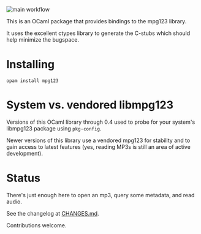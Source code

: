 ![main workflow](https://github.com/mbacarella/curses/actions/workflows/workflow.yml/badge.svg)

This is an OCaml package that provides bindings to the mpg123 library.

It uses the excellent ctypes library to generate the C-stubs which should help
minimize the bugspace.

Installing
===

`opam install mpg123`

System vs. vendored libmpg123
===

Versions of this OCaml library through 0.4 used to probe for your system's
libmpg123 package using `pkg-config`.

Newer versions of this library use a vendored mpg123 for stability and to gain
access to latest features (yes, reading MP3s is still an area of active
development).

Status
===

There's just enough here to open an mp3, query some metadata, and read audio.

See the changelog at [CHANGES.md](CHANGES.md).

Contributions welcome.
